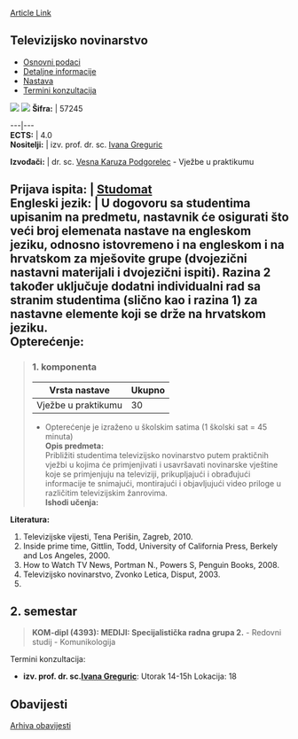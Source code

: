 [Article Link](https://www.fhs.hr/predmet/telnov)

## Televizijsko novinarstvo
  * [Osnovni podaci](https://www.fhs.hr/predmet/telnov#v1id-904879_810100_1_0 "Osnovni podaci")
  * [Detaljne informacije](https://www.fhs.hr/predmet/telnov#v1id-904879_810100_1_1 "Detaljne informacije")
  * [Nastava](https://www.fhs.hr/predmet/telnov#v1id-904879_810100_1_2 "Nastava")
  * [Termini konzultacija](https://www.fhs.hr/predmet/telnov#v1id-904879_810100_1_3 "Termini konzultacija")


[![](https://www.fhs.hr/img/flags/gif/hr.gif)](https://www.fhs.hr/predmet/telnov) [![](https://www.fhs.hr/img/flags/gif/gb.gif)](https://www.fhs.hr/en/course/tvjou)
**Šifra:** |  57245  
  
---|---  
**ECTS:** |  4.0   
**Nositelji:** |  izv. prof. dr. sc. [Ivana Greguric](https://www.fhs.hr/djelatnik/ivana.greguric)   
  
**Izvođači:** |  dr. sc. [Vesna Karuza Podgorelec](https://www.fhs.hr/djelatnik/vesna.karuza_podgorelec) - Vježbe u praktikumu  
  
**Prijava ispita:** |  [Studomat](http://www.isvu.hr/studomat)  
**Engleski jezik:** |  U dogovoru sa studentima upisanim na predmetu, nastavnik će osigurati što veći broj elemenata nastave na engleskom jeziku, odnosno istovremeno i na engleskom i na hrvatskom za mješovite grupe (dvojezični nastavni materijali i dvojezični ispiti). Razina 2 također uključuje dodatni individualni rad sa stranim studentima (slično kao i razina 1) za nastavne elemente koji se drže na hrvatskom jeziku.   
**Opterećenje:**  
---  
> ### 1. komponenta
> | Vrsta nastave | Ukupno  
> ---|---  
> Vježbe u praktikumu | 30  
> * Opterećenje je izraženo u školskim satima (1 školski sat = 45 minuta)   
**Opis predmeta:**  
> Približiti studentima televizijsko novinarstvo putem praktičnih vježbi u kojima će primjenjivati i usavršavati novinarske vještine koje se primjenjuju na televiziji, prikupljajući i obrađujući informacije te snimajući, montirajući i objavljujući video priloge u različitim televizijskim žanrovima.  
**Ishodi učenja:**  

  
**Literatura:**  
  1. Televizijske vijesti, Tena Perišin, Zagreb, 2010. 
  2. Inside prime time, Gittlin, Todd, University of California Press, Berkely and Los Angeles, 2000. 
  3. How to Watch TV News, Portman N., Powers S, Penguin Books, 2008. 
  4. Televizijsko novinarstvo, Zvonko Letica, Disput, 2003. 
  5. 
  
**2. semestar**  
---  
> **KOM-dipl (4393): MEDIJI: Specijalistička radna grupa 2.** - Redovni studij - Komunikologija  
>   
Termini konzultacija: 
  * **izv. prof. dr. sc.[Ivana Greguric](https://www.fhs.hr/djelatnik/ivana.greguric)**: 
Utorak 14-15h 
Lokacija: 18 


## Obavijesti
[Arhiva obavijesti](https://www.fhs.hr/predmet/telnov?@=20p0h#news_77839 "Arhiva obavijesti")
